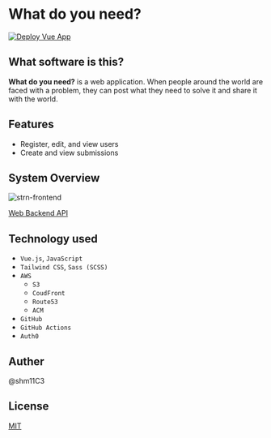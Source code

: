 # What do you need?

[![Deploy Vue App](https://github.com/shm11C3/What-do-you-need/actions/workflows/deploy-app.yml/badge.svg?branch=master&event=check_run)](https://github.com/shm11C3/What-do-you-need/actions/workflows/deploy-app.yml)

## What software is this?
**What do you need?** is a web application.
When people around the world are faced with a problem, they can post what they need to solve it and share it with the world.

## Features
- Register, edit, and view users
- Create and view submissions

## System Overview
![strn-frontend](https://user-images.githubusercontent.com/78523393/193885225-c97685cc-93b2-4397-937a-f12e430378c0.jpg)

[Web Backend API](https://github.com/shm11C3/strn-backend)

## Technology used
- `Vue.js`, `JavaScript`
- `Tailwind CSS`, `Sass (SCSS)`
- `AWS`
    - `S3`
    - `CoudFront`
    - `Route53`
    - `ACM`
- `GitHub`
- `GitHub Actions`
- `Auth0`

## Auther
@shm11C3

## License
[MIT](/LICENSE)
